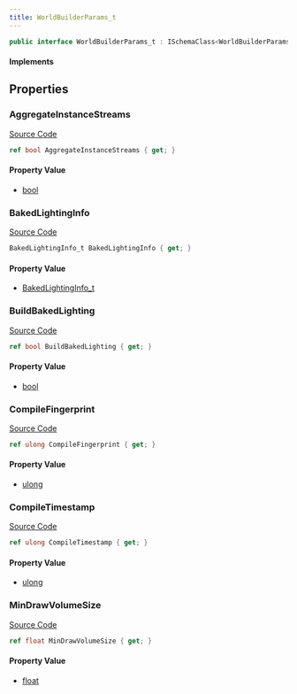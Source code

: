 ```yaml
---
title: WorldBuilderParams_t
---
```


```csharp
public interface WorldBuilderParams_t : ISchemaClass<WorldBuilderParams_t>, ISchemaField, ISchemaClass, INativeHandle
```

#### Implements

## Properties

### AggregateInstanceStreams

[Source Code](https://github.com/swiftly-solution/swiftlys2/blob/beta/managed/src/SwiftlyS2.Generated/Schemas/Interfaces/WorldBuilderParams_t.cs#L20)

```csharp
ref bool AggregateInstanceStreams { get; }
```

#### Property Value

- [bool](https://learn.microsoft.com/dotnet/api/system.boolean)

### BakedLightingInfo

[Source Code](https://github.com/swiftly-solution/swiftlys2/blob/beta/managed/src/SwiftlyS2.Generated/Schemas/Interfaces/WorldBuilderParams_t.cs#L22)

```csharp
BakedLightingInfo_t BakedLightingInfo { get; }
```

#### Property Value

- [BakedLightingInfo_t](/docs/api/shared/schemadefinitions/bakedlightinginfo_t)

### BuildBakedLighting

[Source Code](https://github.com/swiftly-solution/swiftlys2/blob/beta/managed/src/SwiftlyS2.Generated/Schemas/Interfaces/WorldBuilderParams_t.cs#L18)

```csharp
ref bool BuildBakedLighting { get; }
```

#### Property Value

- [bool](https://learn.microsoft.com/dotnet/api/system.boolean)

### CompileFingerprint

[Source Code](https://github.com/swiftly-solution/swiftlys2/blob/beta/managed/src/SwiftlyS2.Generated/Schemas/Interfaces/WorldBuilderParams_t.cs#L26)

```csharp
ref ulong CompileFingerprint { get; }
```

#### Property Value

- [ulong](https://learn.microsoft.com/dotnet/api/system.uint64)

### CompileTimestamp

[Source Code](https://github.com/swiftly-solution/swiftlys2/blob/beta/managed/src/SwiftlyS2.Generated/Schemas/Interfaces/WorldBuilderParams_t.cs#L24)

```csharp
ref ulong CompileTimestamp { get; }
```

#### Property Value

- [ulong](https://learn.microsoft.com/dotnet/api/system.uint64)

### MinDrawVolumeSize

[Source Code](https://github.com/swiftly-solution/swiftlys2/blob/beta/managed/src/SwiftlyS2.Generated/Schemas/Interfaces/WorldBuilderParams_t.cs#L16)

```csharp
ref float MinDrawVolumeSize { get; }
```

#### Property Value

- [float](https://learn.microsoft.com/dotnet/api/system.single)

